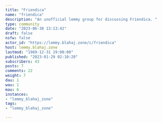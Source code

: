 ```yaml
---
title: "Friendica" 
name: "friendica"
description: "An unofficial lemmy group for discussing Friendica. "
type: community
date: "2023-06-30 13:13:42"
draft: false
nsfw: false
actor_id: "https://lemmy.blahaj.zone/c/friendica"
host: lemmy.blahaj.zone
lastmod: "1969-12-31 19:00:00"
published: "2023-01-29 02:10:28"
subscribers: 43
posts: 7
comments: 22
weight: 7
dau: 1
wau: 1
mau: 6
instances:
- "lemmy_blahaj_zone"
tags: 
- "lemmy_blahaj_zone"

---
```

